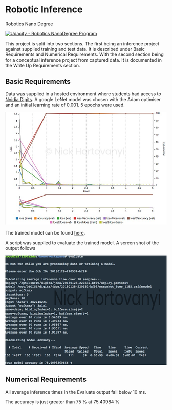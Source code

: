 # Robotic Inference
Robotics Nano Degree

[![Udacity - Robotics NanoDegree Program](https://s3-us-west-1.amazonaws.com/udacity-robotics/Extra+Images/RoboND_flag.png)](https://www.udacity.com/robotics)

[//]: # (Written by Nick Hortovanyi Jan 29th 2018)

This project is split into two sections. The first being an inference project against supplied training and test data. It is described under Basic Requirements and Numerical Requirements. With the second section being for a conceptual inference project from captured data. It is documented in the Write Up Requirements section. 

## Basic Requirements

Data was supplied in a hosted environment where students had access to [Nvidia Digits](https://developer.nvidia.com/digits). A google LeNet model was chosen with the Adam optimiser and an initial learning rate of 0.001. 5 epochs were used.

![Training Graph](https://github.com/hortovanyi/RoboND-inference-project/blob/master/output/training_graph.png?raw=true)

The trained model can be found [here](http://localhost:8888/tree/roboticst2/RoboND-inference-project/output/20180128-220532-bf99_epoch_5.0).

A script was supplied to evaluate the trained model. A screen shot of the output follows

![Evaluate Output](https://github.com/hortovanyi/RoboND-inference-project/blob/master/output/Robotics_Software_Engineer_-_Udacity.png?raw=true) 

## Numerical Requirements
All average inference times in the Evaluate output fall below 10 ms.

The accuracy is just greater than 75 % at 75.40984 %
